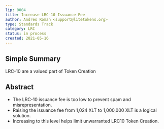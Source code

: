 ```yaml
---
lip: 0004
title: Increase LRC-10 Issuance Fee
author: Andres Roman <support@litetokens.org>
type: Standards Track
category: LRC
status: in process
created: 2021-05-16
---
```

## Simple Summary

LRC-10 are a valued part of Token Creation

## Abstract

- The LRC-10 issuance fee is too low to prevent spam and misrepresentation.
- Raising the issuance fee from 1,024 XLT to 1,000,000 XLT is a logical solution.
- Increasing to this level helps limit unwarranted LRC10 Token Creation.

